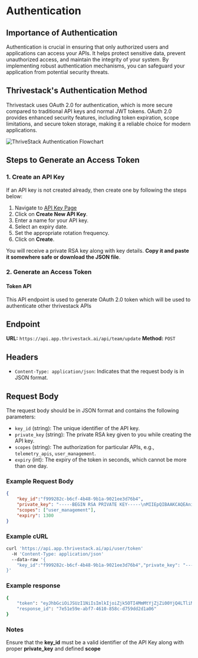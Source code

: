 # Authentication

## Importance of Authentication

Authentication is crucial in ensuring that only authorized users and applications can access your APIs. It helps protect sensitive data, prevent unauthorized access, and maintain the integrity of your system. By implementing robust authentication mechanisms, you can safeguard your application from potential security threats.

## Thrivestack's Authentication Method

Thrivestack uses OAuth 2.0 for authentication, which is more secure compared to traditional API keys and normal JWT tokens. OAuth 2.0 provides enhanced security features, including token expiration, scope limitations, and secure token storage, making it a reliable choice for modern applications.

![ThriveStack Authentication Flowchart](/img/docs/analyze/apis/api-auth-flowchart.png)

## Steps to Generate an Access Token

### 1. Create an API Key
If an API key is not created already, then create one by following the steps below:

1. Navigate to [API Key Page](https://app.thrivestack.ai/build/api-keys)
2. Click on **Create New API Key**.
3. Enter a name for your API key.
4. Select an expiry date.
5. Set the appropriate rotation frequency.
6. Click on **Create**.

You will receive a private RSA key along with key details. **Copy it and paste it somewhere safe or download the JSON file**.

### 2. Generate an Access Token

#### Token API

This API endpoint is used to generate OAuth 2.0 token which will be used to authenticate other thrivestack APIs

## Endpoint

**URL:** `https://api.app.thrivestack.ai/api/team/update`
**Method:** `POST`

## Headers

- `Content-Type: application/json`: Indicates that the request body is in JSON format.

## Request Body

The request body should be in JSON format and contains the following parameters:

- `key_id` (string): The unique identifier of the API key.
- `private_key` (string): The private RSA key given to you while creating the API key.
- `scopes` (string): The authorization for particular APIs, e.g., `telemetry_apis`, `user_management`.
- `expiry` (int): The expiry of the token in seconds, which cannot be more than one day.

### Example Request Body

```json
{
    "key_id":"f999282c-b6cf-4b48-9b1a-9021ee3d76b4",
    "private_key": "-----BEGIN RSA PRIVATE KEY-----\nMIIEpQIBAAKCAQEAni6CpVBjaDxHctYJFNypsQalOOWMRnVX8sebckq43c1RdTTB\nCiwdMFq6mRbjcAcgsyLlKlVEhzSWi7LYwupHH80tD0YwAWay5HPczqmriqMGSvQh\nzKViij24nU9hYbmUuOreEcT9kKNAwNTrQGpnc0ez39IXaAZGAAzKya/wx4ZJM7v/\n282+ORm/3rdw7Xq2L6adQ2IoFSS68GkWKzMkCpJ+E0s97pwMnL53E/gt9rRVqT1U\n2XUxNMmHcnGwyJVFc/ZUml/DjBCrswqsdw6fdEDiVYDoEo7b+o9rtoLLqsGa5OuMqK3\nq5MXrj+9esAByurSVNxRCsuu1xyWbb41Q+E0KwIDAQABAoIBAEjK4IZQ4x4ht0OK\naa13CoQTqc7wG8iE0Y9A+jDzX/V6OcU1HKygtmH9Lqeql8mDDjJBmdwefszJKBv\nEj9Ibqic0+KWixrp9uMYyoE0JWPsN8YgaLlzVlCFrMJ/uDGvpFgghUcqHwIDjpXu\npcAD901ertEOLoVJdccqG9wKokQ+t3dnLTDN0Do/p8IckejnmI0mUlJQsyZKvdxH\nM7CcmeqgdM9186iIk7dKR1DrFoOhVKYVYm3+CD29w25GCH6gegvEk1N09sIgEMr4\nP4dA23ac5iMv35BL965AMBuNQdaeG10VrJVQMYMZZix0QmniOvqDWs0NATsioOvq\nVk2cr2ECgYEAwjamGus+YVeLHoNxMYoVZlIQToh+fVCtGaOuXKRki4JUgpdfbhE6\n27LZf7p83dyxe/nFa/zLQKLKdOC1MYA4AxeDpzNg4esoEDKl42JrURuVYEm3MnyB\nPpn6TeQv8InlnFlyuQDYJhuucfXIMCfCsjpz9aPjL2STWgZtVbi6yfsCgYEA0IFR\n6ziib5STzLI90Vl+ed45j1RVPLdUCYLO4FY+Iv39QUjQmOpj6ejmvDFNjG5AM6Qy\nEldgO8MRRSR8xMeWfYxcARJY7rD8rqot6tyL2JRwdZF7vrxb1MhCYSKboo0tz5y5\nhG0mMgN4x0FYoS0YaiYvx5DGPIqET+4+lDfp15ECgYEAvhFRmoKjOAy/AAvPWZYz\nv0GM5+65K9cqsS75U30nUUkpf+y43jVKjvyH03MlBNQZdqVIyphKKmWnEZ9gdKNx\nLcVzeMzVdewd335Rzyjgsi32kJdUDLrAmg2DY3twV039QnhfyCLFZvYsUSci1c3z\nww1lsv7DNfyOIMqtcfkqBMUCgYEAlzGfWIVZ7LV9s4pwnzVZLEAD1zZdFMkPrFHp\nd+2x4yfwlH2bnbchuoWDg2XxCOsNrSTclkY75zoddNjvjLX6H5I/SRun13YJ1RJc\nd5lz4xpIrkhPxlDJ+nM5BzzURLxBQvIv6KJJdyzjUQHGpiGQObD1Jq6JwW7kYR2u\nzUX6ULECgYEAjNbvug/g/T5h+hLeilC2/kUGyKi28wCqYumfNYlNEr5TAfL17giL\n6+tv5i/te480E8xQdbqiF7TCxBvkFf8xRoKbYosWfeZb4MXOvv/IHD0/Vhjh7GXG\nSrn/RiUh83YrJQa+2InBEprt6UIpvkkEysMoGg45VeU8JylxlrxM3i8=\n-----END RSA PRIVATE KEY-----\n",
    "scopes": ["user_management"],
    "expiry": 1300
}
```

### Example cURL

```bash
curl 'https://api.app.thrivestack.ai/api/user/token'
  -H 'Content-Type: application/json'
  --data-raw '{
    "key_id":"f999282c-b6cf-4b48-9b1a-9021ee3d76b4","private_key": "-----BEGIN RSA PRIVATE KEY-----\nMIIEpQIBAAKCAQEAni6CpVBjaDxHctYJFNypsQalOOWMRnVX8sebckq43c1RdTTB\nCiwdMFq6mRbjcAcgsyLlKlVEhzSWi7LYwupHH80tD0YwAWay5HPczqmriqMGSvQh\nzKViij24nU9hYbmUuOreEcT9kKNAwNTrQGpnc0ez39IXaAZGAAzKya/wx4ZJM7v/\n282+ORm/3rdw7Xq2L6adQ2IoFSS68GkWKzMkCpJ+E0s97pwMnL53E/gt9rRVqT1U\n2XUxNMmHcnGwyJVFc/ZUml/DjBCrswqsdw6fdEDiVYDoEo7b+o9rtoLLqsGa5OuMqK3\nq5MXrj+9esAByurSVNxRCsuu1xyWbb41Q+E0KwIDAQABAoIBAEjK4IZQ4x4ht0OK\naa13CoQTqc7wG8iE0Y9A+jDzX/V6OcU1HKygtmH9Lqeql8mDDjJBmdwefszJKBv\nEj9Ibqic0+KWixrp9uMYyoE0JWPsN8YgaLlzVlCFrMJ/uDGvpFgghUcqHwIDjpXu\npcAD901ertEOLoVJdccqG9wKokQ+t3dnLTDN0Do/p8IckejnmI0mUlJQsyZKvdxH\nM7CcmeqgdM9186iIk7dKR1DrFoOhVKYVYm3+CD29w25GCH6gegvEk1N09sIgEMr4\nP4dA23ac5iMv35BL965AMBuNQdaeG10VrJVQMYMZZix0QmniOvqDWs0NATsioOvq\nVk2cr2ECgYEAwjamGus+YVeLHoNxMYoVZlIQToh+fVCtGaOuXKRki4JUgpdfbhE6\n27LZf7p83dyxe/nFa/zLQKLKdOC1MYA4AxeDpzNg4esoEDKl42JrURuVYEm3MnyB\nPpn6TeQv8InlnFlyuQDYJhuucfXIMCfCsjpz9aPjL2STWgZtVbi6yfsCgYEA0IFR\n6ziib5STzLI90Vl+ed45j1RVPLdUCYLO4FY+Iv39QUjQmOpj6ejmvDFNjG5AM6Qy\nEldgO8MRRSR8xMeWfYxcARJY7rD8rqot6tyL2JRwdZF7vrxb1MhCYSKboo0tz5y5\nhG0mMgN4x0FYoS0YaiYvx5DGPIqET+4+lDfp15ECgYEAvhFRmoKjOAy/AAvPWZYz\nv0GM5+65K9cqsS75U30nUUkpf+y43jVKjvyH03MlBNQZdqVIyphKKmWnEZ9gdKNx\nLcVzeMzVdewd335Rzyjgsi32kJdUDLrAmg2DY3twV039QnhfyCLFZvYsUSci1c3z\nww1lsv7DNfyOIMqtcfkqBMUCgYEAlzGfWIVZ7LV9s4pwnzVZLEAD1zZdFMkPrFHp\nd+2x4yfwlH2bnbchuoWDg2XxCOsNrSTclkY75zoddNjvjLX6H5I/SRun13YJ1RJc\nd5lz4xpIrkhPxlDJ+nM5BzzURLxBQvIv6KJJdyzjUQHGpiGQObD1Jq6JwW7kYR2u\nzUX6ULECgYEAjNbvug/g/T5h+hLeilC2/kUGyKi28wCqYumfNYlNEr5TAfL17giL\n6+tv5i/te480E8xQdbqiF7TCxBvkFf8xRoKbYosWfeZb4MXOvv/IHD0/Vhjh7GXG\nSrn/RiUh83YrJQa+2InBEprt6UIpvkkEysMoGg45VeU8JylxlrxM3i8=\n-----END RSA PRIVATE KEY-----\n","scopes": ["user_management"],"expiry": 1300
}'
```

### Example response

```bash
{
    "token": "eyJhbGciOiJSUzI1NiIsImlkIjoiZjk5OTI4MmMtYjZjZi00YjQ4LTliMWEtOTAyMWVlM2Q3NmI0IiwidHlwIjoiSldUIn0.eyJhdWQiOiJ1c2VyX21hbmFnZW1lbnQiLCJleHAiOjE3MjUwMTQwOTcsImp0aSI6ImY5OTkyODJjLWI2Y2YtNGI0OC05YjFhLTkwMjFlZTNkNzZiNCIsImlhdCI6MTcyNDkzNjA5NywiaXNzIjoiVGhyaXZlU3RhY2sifQ.dCfke26t69Xd9mKbvVH9GPCueMxnSRrL5qJwUm02giXVO1Ne8jTBH5oSAo2nisE3h6ri8FpCEfTn7qTfkBYmXyCwRGUFBkqCwZAtYWrp8ugmAlp2exsuCzFLGF5UQiwHi5qcOzsDEUa7s7UODNl7nThNwArlqTwkJp-XEc9BXCjw2mX3_9Hc0H_ozbg8pWjXIcBqLjuXjVI-VIT3P46wd3_PVJve8Hm-rOuoMkwprihJCbYavihecNff_lE2f2KIzUruIJyLeXqohd1XkVxG3xSrviDqXEbsVBA-o3rHoLZqEHC2lSm99S1Ot7DsVR19Vo5INgV4cvdsmYMfdsyXDw",
    "response_id": "7e51e59e-abf7-4610-858c-d759dd2d1a06"
}
```

### Notes

Ensure that the **key_id** must be a valid identifier of the API Key along with proper **private_key** and defined **scope**

<!-- 

---

## Introduction

ThriveStack has a powerful API that enables you to capture, evaluate, create, update, and delete nearly all of your information in ThriveStack. You can use it to pull information into your app, update metadata programmatically, capture events from any language that can send HTTP requests, and more.

![ThriveStack Authentication Flowchart](/img/docs/analyze/apis/auth-flowchart.png)

The API is available for all users and instances. It contains two types of endpoints:

- Public POST endpoints used for capturing events, batching events, updating person or group information. These don't require authentication but use your project API key to handle the request.
- Private GET, POST, PATCH, DELETE endpoints used for creating, updating, or deleting nearly all other non-event data in ThriveStack. They give the same access as if you were logged into your ThriveStack instance but require authentication with your personal API key.

### 1 - Public POST endpoints

The Public API will handle the different types of events for you, but with the API, you need to send the right type of event (listed below) to get the functionality you want.

#### 1.1 – Requirement for Identify call

Updates user information, as per the following structure to identify() call.

```bash
curl -v -L --header "Content-Type: application/json" -d '{ 
    "api_key": "<ph_project_api_key>", 
    "timestamp": "2023-11-06 09:03:11.913767", 
    "traits": { 
      "$set": {}, 
    }, 
    "user_id": "1234", 
  }' https://app.thrivestack.ai/v1/identify
```

2.2 - Requirement for Group call
Updates user information, as per the following structure to group() call.
```bash
curl -v -L --header "Content-Type: application/json" -d '{ 
    "api_key": "<ph_project_api_key>", 
    "group_id": "1234", 
    "user_id": "1234", 
    "traits": { 
      "$set": {}, 
    } 
  }' https://app.thrivestack.ai/v1/group
```

2.3 - Requirement for Track call
Updates user information, as per the following structure to track() call.
```bash
curl -v -L --header "Content-Type: application/json" -d '{ 
    "event": "event name", 
    "api_key": "<ph_project_api_key>", 
    "user_id": "1234", 
    "properties": { 
        "$set": {}, 
    }, 
    "timestamp": "[optional timestamp in ISO 8601 format]" 
  }' https://app.thrivestack.ai/v1/track
```

2 - Private GET, POST, PATCH, DELETE endpoints
Private APIs enable full access to your account, like an email address and password. You can create multiple and each can be invalidated individually. This improves the security of your ThriveStack account.

2.1 - Requirements to obtain a private API key
As a SaaS Builder, It is required to perform the following steps:

Users go to workspace environment account settings.
By default, an API key is created for the public API and in the API Access section, Click CTA to create a private API key.
Enable data point to access workflow and instrumentation data.
Give your key a label – this is just for you, usually to describe the key's purpose.
At the top of the list, you should see your brand-new key.
2.2 – Requirements to Authenticate using the private API key
As a SaaS Builder, it is required to perform the following steps:

1. Use the Authorization header and token authentication, like so:
```bash
const headers = {Authorization: `Token ${THRIVESTACK_ENV_API_KEY}`}
```

2. Put the key in the request body, like so:
```bash
const body = {api_key: THRIVESTACK_ENV_API_KEY}
```

3. Put the key in the query string, like so:
```bash
const url = `https://app.thrivestack.ai/api/event/?api_key=${THRIVESTACK_ENV_API_KEY}`
``` -->
